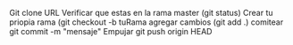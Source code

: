 Git clone URL
Verificar que estas en la rama master (git status)
Crear tu priopia rama (git checkout -b tuRama
agregar cambios (git add .)
comitear git commit -m "mensaje" 
Empujar git push origin HEAD
